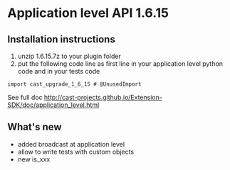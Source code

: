# Application level API 1.6.15

## Installation instructions


1. unzip 1.6.15.7z to your plugin folder
2. put the following code line as first line in your application level python code and in your tests code

`import cast_upgrade_1_6_15 # @UnusedImport`

See full doc http://cast-projects.github.io/Extension-SDK/doc/application_level.html

## What's new

* added broadcast at application level
* allow to write tests with custom objects
* new is_xxx
